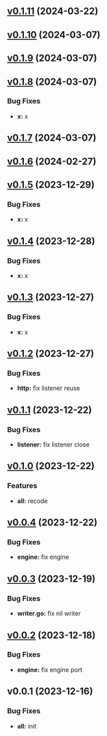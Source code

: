 
<a name="v0.1.11"></a>
## [v0.1.11](https://8.140.161.172/wangsb/wgateway/compare/v0.1.10...v0.1.11) (2024-03-22)


<a name="v0.1.10"></a>
## [v0.1.10](https://8.140.161.172/wangsb/wgateway/compare/v0.1.9...v0.1.10) (2024-03-07)


<a name="v0.1.9"></a>
## [v0.1.9](https://8.140.161.172/wangsb/wgateway/compare/v0.1.8...v0.1.9) (2024-03-07)


<a name="v0.1.8"></a>
## [v0.1.8](https://8.140.161.172/wangsb/wgateway/compare/v0.1.7...v0.1.8) (2024-03-07)

### Bug Fixes

* **x:** x


<a name="v0.1.7"></a>
## [v0.1.7](https://8.140.161.172/wangsb/wgateway/compare/v0.1.6...v0.1.7) (2024-03-07)


<a name="v0.1.6"></a>
## [v0.1.6](https://8.140.161.172/wangsb/wgateway/compare/v0.1.5...v0.1.6) (2024-02-27)


<a name="v0.1.5"></a>
## [v0.1.5](https://8.140.161.172/wangsb/wgateway/compare/v0.1.4...v0.1.5) (2023-12-29)

### Bug Fixes

* **x:** x


<a name="v0.1.4"></a>
## [v0.1.4](https://8.140.161.172/wangsb/wgateway/compare/v0.1.3...v0.1.4) (2023-12-28)

### Bug Fixes

* **x:** x


<a name="v0.1.3"></a>
## [v0.1.3](https://8.140.161.172/wangsb/wgateway/compare/v0.1.2...v0.1.3) (2023-12-27)

### Bug Fixes

* **x:** x


<a name="v0.1.2"></a>
## [v0.1.2](https://8.140.161.172/wangsb/wgateway/compare/v0.1.1...v0.1.2) (2023-12-27)

### Bug Fixes

* **http:** fix listener reuse


<a name="v0.1.1"></a>
## [v0.1.1](https://8.140.161.172/wangsb/wgateway/compare/v0.1.0...v0.1.1) (2023-12-22)

### Bug Fixes

* **listener:** fix listener close


<a name="v0.1.0"></a>
## [v0.1.0](https://8.140.161.172/wangsb/wgateway/compare/v0.0.4...v0.1.0) (2023-12-22)

### Features

* **all:** recode


<a name="v0.0.4"></a>
## [v0.0.4](https://8.140.161.172/wangsb/wgateway/compare/v0.0.3...v0.0.4) (2023-12-22)

### Bug Fixes

* **engine:** fix engine


<a name="v0.0.3"></a>
## [v0.0.3](https://8.140.161.172/wangsb/wgateway/compare/v0.0.2...v0.0.3) (2023-12-19)

### Bug Fixes

* **writer.go:** fix nil writer


<a name="v0.0.2"></a>
## [v0.0.2](https://8.140.161.172/wangsb/wgateway/compare/v0.0.1...v0.0.2) (2023-12-18)

### Bug Fixes

* **engine:** fix engine port


<a name="v0.0.1"></a>
## v0.0.1 (2023-12-16)

### Bug Fixes

* **all:** init

